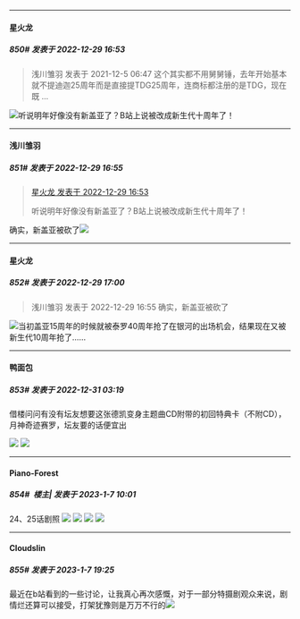 

*****

####  星火龙  
##### 850#       发表于 2022-12-29 16:53

<blockquote>浅川雏羽 发表于 2021-12-5 06:47
这个其实都不用舅舅锤，去年开始基本就不提迪迦25周年而是直接提TDG25周年，连商标都注册的是TDG，现在既 ...</blockquote>
<img src="https://static.saraba1st.com/image/smiley/face2017/068.png" referrerpolicy="no-referrer">听说明年好像没有新盖亚了？B站上说被改成新生代十周年了！

*****

####  浅川雏羽  
##### 851#       发表于 2022-12-29 16:55

<blockquote><a href="httphttps://bbs.saraba1st.com/2b/forum.php?mod=redirect&amp;goto=findpost&amp;pid=59130790&amp;ptid=2040765" target="_blank">星火龙 发表于 2022-12-29 16:53</a>

听说明年好像没有新盖亚了？B站上说被改成新生代十周年了！</blockquote>
确实，新盖亚被砍了<img src="https://static.saraba1st.com/image/smiley/face2017/067.png" referrerpolicy="no-referrer">

*****

####  星火龙  
##### 852#       发表于 2022-12-29 17:00

<blockquote>浅川雏羽 发表于 2022-12-29 16:55
确实，新盖亚被砍了</blockquote>
<img src="https://static.saraba1st.com/image/smiley/face2017/068.png" referrerpolicy="no-referrer">当初盖亚15周年的时候就被泰罗40周年抢了在银河的出场机会，结果现在又被新生代10周年抢了……



*****

####  鸭面包  
##### 853#       发表于 2022-12-31 03:19

借楼问问有没有坛友想要这张德凯变身主题曲CD附带的初回特典卡（不附CD），月神奇迹赛罗，坛友要的话便宜出

<img src="https://p.sda1.dev/9/31965ac1efadf1a135fb172b5c75ef6a/QQ图片20221231031601.png" referrerpolicy="no-referrer">
<img src="https://p.sda1.dev/9/f0abdf82df2ac9d8c7044b65bb654cd2/ET4ZKU_M@PQC_8H9`78MWT3.png" referrerpolicy="no-referrer">

*****

####  Piano-Forest  
##### 854#         楼主| 发表于 2023-1-7 10:01

24、25话剧照
<img src="https://p.sda1.dev/9/eb355af928cef2134bfa84c8087551ce/20230106104246.png" referrerpolicy="no-referrer">
<img src="https://p.sda1.dev/9/a3d12a806855b24c1a1f859247ff3d1f/20230106104401.png" referrerpolicy="no-referrer">
<img src="https://p.sda1.dev/9/702506209d0ba662e95161fe6c97ec8f/20230106104443.png" referrerpolicy="no-referrer">
<img src="https://p.sda1.dev/9/c16d0aae1fad7249c0fc53e7bd27d19d/20230106104512.png" referrerpolicy="no-referrer">



*****

####  Cloudslin  
##### 855#       发表于 2023-1-7 19:25

最近在b站看到的一些讨论，让我真心再次感慨，对于一部分特摄剧观众来说，剧情烂还算可以接受，打架犹豫则是万万不行的<img src="https://static.saraba1st.com/image/smiley/face2017/067.png" referrerpolicy="no-referrer">

